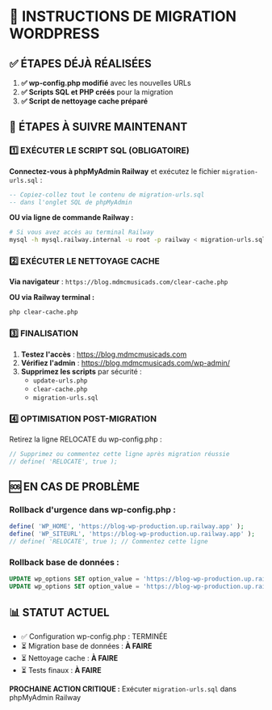 # 🔄 INSTRUCTIONS DE MIGRATION WORDPRESS

## ✅ ÉTAPES DÉJÀ RÉALISÉES

1. **✅ wp-config.php modifié** avec les nouvelles URLs
2. **✅ Scripts SQL et PHP créés** pour la migration
3. **✅ Script de nettoyage cache préparé**

## 🚀 ÉTAPES À SUIVRE MAINTENANT

### 1️⃣ EXÉCUTER LE SCRIPT SQL (OBLIGATOIRE)

**Connectez-vous à phpMyAdmin Railway** et exécutez le fichier `migration-urls.sql` :

```sql
-- Copiez-collez tout le contenu de migration-urls.sql
-- dans l'onglet SQL de phpMyAdmin
```

**OU via ligne de commande Railway :**
```bash
# Si vous avez accès au terminal Railway
mysql -h mysql.railway.internal -u root -p railway < migration-urls.sql
```

### 2️⃣ EXÉCUTER LE NETTOYAGE CACHE

**Via navigateur** : `https://blog.mdmcmusicads.com/clear-cache.php`

**OU via Railway terminal :**
```bash
php clear-cache.php
```

### 3️⃣ FINALISATION

1. **Testez l'accès** : https://blog.mdmcmusicads.com
2. **Vérifiez l'admin** : https://blog.mdmcmusicads.com/wp-admin/
3. **Supprimez les scripts** par sécurité :
   - `update-urls.php`
   - `clear-cache.php` 
   - `migration-urls.sql`

### 4️⃣ OPTIMISATION POST-MIGRATION

Retirez la ligne RELOCATE du wp-config.php :
```php
// Supprimez ou commentez cette ligne après migration réussie
// define( 'RELOCATE', true );
```

## 🆘 EN CAS DE PROBLÈME

### Rollback d'urgence dans wp-config.php :
```php
define( 'WP_HOME', 'https://blog-wp-production.up.railway.app' );
define( 'WP_SITEURL', 'https://blog-wp-production.up.railway.app' );
// define( 'RELOCATE', true ); // Commentez cette ligne
```

### Rollback base de données :
```sql
UPDATE wp_options SET option_value = 'https://blog-wp-production.up.railway.app' WHERE option_name = 'home';
UPDATE wp_options SET option_value = 'https://blog-wp-production.up.railway.app' WHERE option_name = 'siteurl';
```

## 📊 STATUT ACTUEL

- ✅ Configuration wp-config.php : TERMINÉE
- ⏳ Migration base de données : **À FAIRE**
- ⏳ Nettoyage cache : **À FAIRE**
- ⏳ Tests finaux : **À FAIRE**

**PROCHAINE ACTION CRITIQUE :** Exécuter `migration-urls.sql` dans phpMyAdmin Railway